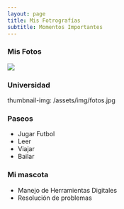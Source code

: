 ```yaml
---
layout: page
title: Mis Fotrografías 
subtitle: Momentos Importantes  
---
```


### Mis Fotos
<img src="../assets/img/fotos.jpg"> 


### Universidad
thumbnail-img: /assets/img/fotos.jpg

### Paseos
<ul>
<li>Jugar Futbol </li>
<li>Leer</li>
<li>Viajar</li>
<li>Bailar</li>
</ul>

### Mi mascota
<ul>
<li>Manejo de Herramientas Digitales</li>
<li>Resolución de problemas</li>
</ul>



